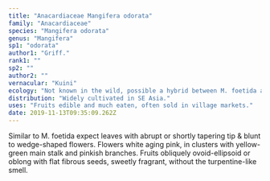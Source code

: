 ```yaml
---
title: "Anacardiaceae Mangifera odorata"
family: "Anacardiaceae"
species: "Mangifera odorata"
genus: "Mangifera"
sp1: "odorata"
author1: "Griff."
rank1: ""
sp2: ""
author2: ""
vernacular: "Kuini"
ecology: "Not known in the wild, possible a hybrid between M. foetida and M. indica."
distribution: "Widely cultivated in SE Asia."
uses: "Fruits edible and much eaten, often sold in village markets."
date: 2019-11-13T09:35:09.262Z
---
```

Similar to M. foetida expect leaves with abrupt or shortly tapering tip & blunt to wedge-shaped flowers. Flowers white aging pink, in clusters with yellow-green main stalk and pinkish branches. Fruits obliquely ovoid-ellipsoid or oblong with flat fibrous seeds, sweetly fragrant, without the turpentine-like smell.